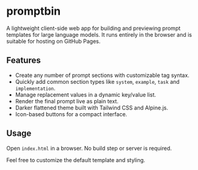 # promptbin

A lightweight client-side web app for building and previewing prompt templates for large language models. It runs entirely in the browser and is suitable for hosting on GitHub Pages.

## Features

- Create any number of prompt sections with customizable tag syntax.
- Quickly add common section types like `system`, `example`, `task` and `implementation`.
- Manage replacement values in a dynamic key/value list.
- Render the final prompt live as plain text.
- Darker flattened theme built with Tailwind CSS and Alpine.js.
- Icon-based buttons for a compact interface.

## Usage

Open `index.html` in a browser. No build step or server is required.

Feel free to customize the default template and styling.
